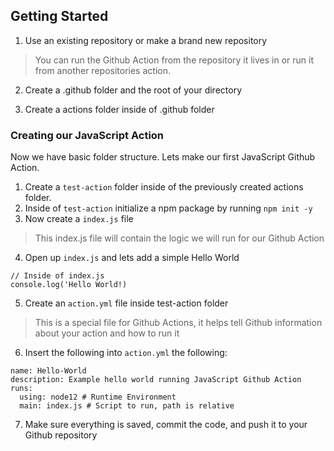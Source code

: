 ## Getting Started
1. Use an existing repository or make a brand new repository

> You can run the Github Action from the repository it lives in or run it from another repositories action.

2. Create a .github folder and the root of your directory

3. Create a actions folder inside of .github folder

### **Creating our JavaScript Action**
Now we have basic folder structure. Lets make our first JavaScript Github Action.

1. Create a ```test-action``` folder inside of the previously created actions folder.
2. Inside of ```test-action``` initialize a npm package by running
```npm init -y```
3. Now create a ```index.js``` file

> This index.js file will contain the logic we will run for our Github Action

4. Open up ```index.js``` and lets add a simple Hello World
```
// Inside of index.js
console.log('Hello World!)
```
5. Create an ```action.yml``` file inside test-action folder
>This is a special file for Github Actions, it helps tell Github information about your action and how to run it

6. Insert the following into ```action.yml``` the following:
```
name: Hello-World
description: Example hello world running JavaScript Github Action
runs:
  using: node12 # Runtime Environment
  main: index.js # Script to run, path is relative
  ```
  7. Make sure everything is saved, commit the code, and push it to your Github repository